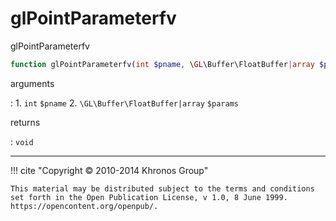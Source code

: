 # glPointParameterfv
glPointParameterfv

```php
function glPointParameterfv(int $pname, \GL\Buffer\FloatBuffer|array $params) : void
```

arguments

:    1. `int` `$pname` 
    2. `\GL\Buffer\FloatBuffer|array` `$params` 

returns

:    `void` 

---
     

!!! cite "Copyright © 2010-2014 Khronos Group"

    This material may be distributed subject to the terms and conditions set forth in the Open Publication License, v 1.0, 8 June 1999. https://opencontent.org/openpub/.